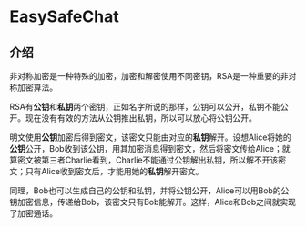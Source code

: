 # EasySafeChat

## 介绍

非对称加密是一种特殊的加密，加密和解密使用不同密钥，RSA是一种重要的非对称加密算法。

RSA有**公钥**和**私钥**两个密钥，正如名字所说的那样，公钥可以公开，私钥不能公开。现在没有有效的方法从公钥推出私钥，所以可以放心将公钥公开。

明文使用**公钥**加密后得到密文，该密文只能由对应的**私钥**解开。设想Alice将她的**公钥**公开，Bob收到该公钥，用其加密消息得到密文，然后将密文传给Alice；就算密文被第三者Charlie看到，Charlie不能通过公钥解出私钥，所以解不开该密文；只有Alice收到密文后，才能用她的**私钥**解开密文。

同理，Bob也可以生成自己的公钥和私钥，并将公钥公开，Alice可以用Bob的公钥加密信息，传递给Bob，该密文只有Bob能解开。这样，Alice和Bob之间就实现了加密通话。
